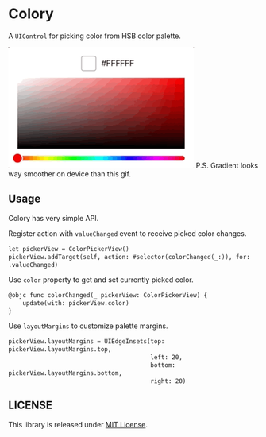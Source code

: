 # Colory

A `UIControl` for picking color from HSB color palette.

![Screenshot](Example/Colory.gif)
P.S. Gradient looks way smoother on device than this gif.

## Usage

Colory has very simple API.

Register action with `valueChanged` event to receive picked color changes.

```
let pickerView = ColorPickerView()
pickerView.addTarget(self, action: #selector(colorChanged(_:)), for: .valueChanged)
```


Use `color` property to get and set currently picked color.

```
@objc func colorChanged(_ pickerView: ColorPickerView) {
    update(with: pickerView.color)
}
```

Use `layoutMargins` to customize palette margins.
```
pickerView.layoutMargins = UIEdgeInsets(top: pickerView.layoutMargins.top,
                                        left: 20,
                                        bottom: pickerView.layoutMargins.bottom,
                                        right: 20)
```

## LICENSE

This library is released under [MIT License](LICENSE).

